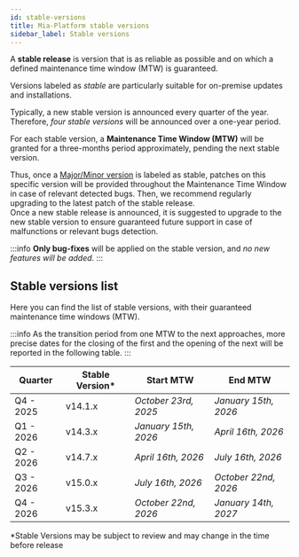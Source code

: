 ```yaml
---
id: stable-versions
title: Mia-Platform stable versions
sidebar_label: Stable versions
---
```


A **stable release** is version that is as reliable as possible and on which a defined maintenance time window (MTW) is guaranteed.

Versions labeled as _stable_ are particularly suitable for on-premise updates and installations.

Typically, a new stable version is announced every quarter of the year. Therefore, _four stable versions_ will be announced over a one-year period.

For each stable version, a **Maintenance Time Window (MTW)** will be granted for a three-months period approximately, pending the next stable version.

Thus, once a [Major/Minor version](/info/version_policy.md) is labeled as stable, patches on this specific version will be provided throughout the Maintenance Time Window in case of relevant detected bugs.
Then, we recommend regularly upgrading to the latest patch of the stable release.  
Once a new stable release is announced, it is suggested to upgrade to the new stable version to ensure guaranteed future support in case of malfunctions or relevant bugs detection.

:::info
**Only bug-fixes** will be applied on the stable version, and _no new features will be added_.
:::

## Stable versions list

Here you can find the list of stable versions, with their guaranteed maintenance time windows (MTW).

:::info
As the transition period from one MTW to the next approaches, more precise dates for the closing of the first and the opening of the next will be reported in the following table.
:::

|  Quarter  | Stable Version* |      Start MTW       |       End MTW        |
|-----------|----------------|----------------------|----------------------|
| Q4 - 2025 |    v14.1.x     | _October 23rd, 2025_  | _January 15th, 2026_ |
| Q1 - 2026 |    v14.3.x     | _January 15th, 2026_  | _April 16th, 2026_  |
| Q2 - 2026 |    v14.7.x     | _April 16th, 2026_ | _July 16th, 2026_ |
| Q3 - 2026 |    v15.0.x     |  _July 16th, 2026_  | _October 22nd, 2026_ |
| Q4 - 2026 |    v15.3.x     | _October 22nd, 2026_  | _January 14th, 2027_ |

*Stable Versions may be subject to review and may change in the time before release
